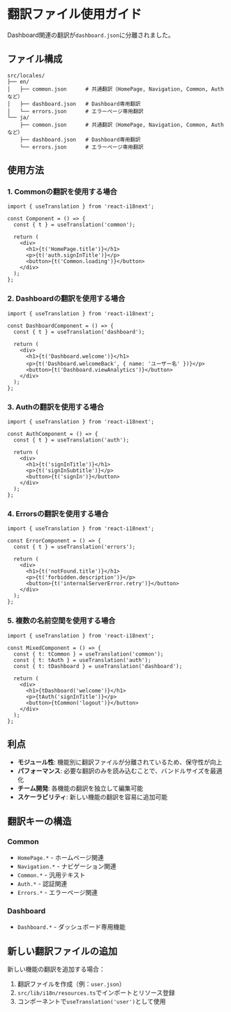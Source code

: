 # 翻訳ファイル使用ガイド

Dashboard関連の翻訳が`dashboard.json`に分離されました。

## ファイル構成

```text
src/locales/
├── en/
│   ├── common.json      # 共通翻訳（HomePage, Navigation, Common, Authなど）
│   ├── dashboard.json   # Dashboard専用翻訳
│   └── errors.json      # エラーページ専用翻訳
└── ja/
    ├── common.json      # 共通翻訳（HomePage, Navigation, Common, Authなど）
    ├── dashboard.json   # Dashboard専用翻訳
    └── errors.json      # エラーページ専用翻訳
```

## 使用方法

### 1. Commonの翻訳を使用する場合

```tsx
import { useTranslation } from 'react-i18next';

const Component = () => {
  const { t } = useTranslation('common');
  
  return (
    <div>
      <h1>{t('HomePage.title')}</h1>
      <p>{t('auth.signInTitle')}</p>
      <button>{t('Common.loading')}</button>
    </div>
  );
};
```

### 2. Dashboardの翻訳を使用する場合

```tsx
import { useTranslation } from 'react-i18next';

const DashboardComponent = () => {
  const { t } = useTranslation('dashboard');
  
  return (
    <div>
      <h1>{t('Dashboard.welcome')}</h1>
      <p>{t('Dashboard.welcomeBack', { name: 'ユーザー名' })}</p>
      <button>{t('Dashboard.viewAnalytics')}</button>
    </div>
  );
};
```

### 3. Authの翻訳を使用する場合

```tsx
import { useTranslation } from 'react-i18next';

const AuthComponent = () => {
  const { t } = useTranslation('auth');
  
  return (
    <div>
      <h1>{t('signInTitle')}</h1>
      <p>{t('signInSubtitle')}</p>
      <button>{t('signIn')}</button>
    </div>
  );
};
```

### 4. Errorsの翻訳を使用する場合

```tsx
import { useTranslation } from 'react-i18next';

const ErrorComponent = () => {
  const { t } = useTranslation('errors');
  
  return (
    <div>
      <h1>{t('notFound.title')}</h1>
      <p>{t('forbidden.description')}</p>
      <button>{t('internalServerError.retry')}</button>
    </div>
  );
};
```

### 5. 複数の名前空間を使用する場合

```tsx
import { useTranslation } from 'react-i18next';

const MixedComponent = () => {
  const { t: tCommon } = useTranslation('common');
  const { t: tAuth } = useTranslation('auth');
  const { t: tDashboard } = useTranslation('dashboard');
  
  return (
    <div>
      <h1>{tDashboard('welcome')}</h1>
      <p>{tAuth('signInTitle')}</p>
      <button>{tCommon('logout')}</button>
    </div>
  );
};
```

## 利点

- **モジュール性**: 機能別に翻訳ファイルが分離されているため、保守性が向上
- **パフォーマンス**: 必要な翻訳のみを読み込むことで、バンドルサイズを最適化
- **チーム開発**: 各機能の翻訳を独立して編集可能
- **スケーラビリティ**: 新しい機能の翻訳を容易に追加可能

## 翻訳キーの構造

### Common

- `HomePage.*` - ホームページ関連
- `Navigation.*` - ナビゲーション関連
- `Common.*` - 汎用テキスト
- `Auth.*` - 認証関連
- `Errors.*` - エラーページ関連

### Dashboard

- `Dashboard.*` - ダッシュボード専用機能

## 新しい翻訳ファイルの追加

新しい機能の翻訳を追加する場合：

1. 翻訳ファイルを作成（例：`user.json`）
2. `src/lib/i18n/resources.ts`でインポートとリソース登録
3. コンポーネントで`useTranslation('user')`として使用
